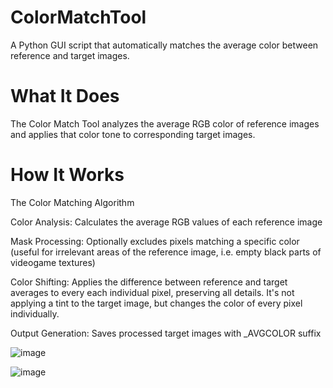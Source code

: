 # ColorMatchTool
A Python GUI script that automatically matches the average color between reference and target images.

# What It Does
The Color Match Tool analyzes the average RGB color of reference images and applies that color tone to corresponding target images. 

# How It Works
The Color Matching Algorithm

Color Analysis: Calculates the average RGB values of each reference image

Mask Processing: Optionally excludes pixels matching a specific color (useful for irrelevant areas of the reference image, i.e. empty black parts of videogame textures)

Color Shifting: Applies the difference between reference and target averages to every each individual pixel, preserving all details. It's not applying a tint to the target image, but changes the color of every pixel individually.

Output Generation: Saves processed target images with _AVGCOLOR suffix

![image](https://github.com/user-attachments/assets/88b0852c-7fa6-432b-ab85-32c39d7d72ab)

![image](https://github.com/user-attachments/assets/5257bbe3-5fbf-43ce-9da4-c6870ac6539e)
